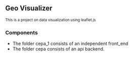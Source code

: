 <h2>Geo Visualizer</h2>
<small>
  This is a project on data visualization using leaflet.js 
 </small>
 <h3>Components</h3>
 <ul>
  <li> The folder cepa_1 consists of an independent front_end</li>
  <li> The folder cepa consists of an api backend.</li>
 </ul>
